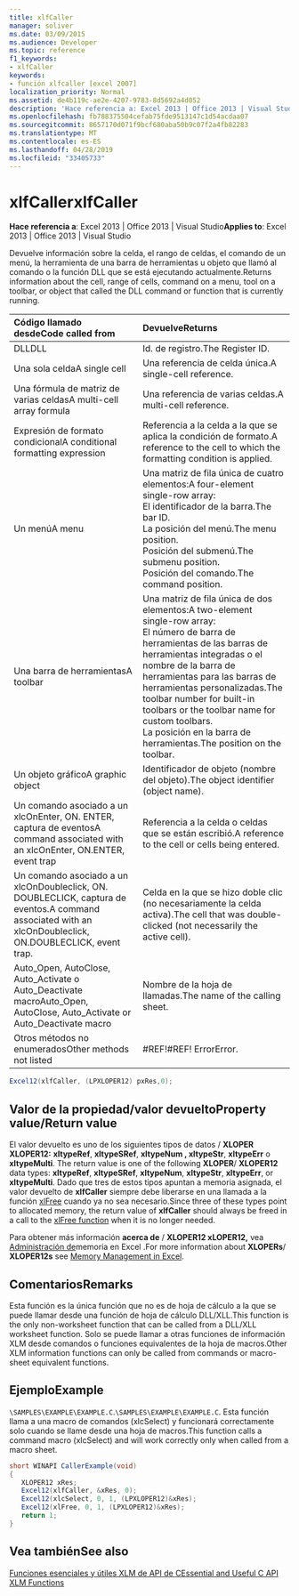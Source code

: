 ```yaml
---
title: xlfCaller
manager: soliver
ms.date: 03/09/2015
ms.audience: Developer
ms.topic: reference
f1_keywords:
- xlfCaller
keywords:
- función xlfcaller [excel 2007]
localization_priority: Normal
ms.assetid: de4b119c-ae2e-4207-9783-8d5692a4d052
description: 'Hace referencia a: Excel 2013 | Office 2013 | Visual Studio'
ms.openlocfilehash: fb788375504cefab75fde9513147c1d54acdaa07
ms.sourcegitcommit: 8657170d071f9bcf680aba50b9c07f2a4fb82283
ms.translationtype: MT
ms.contentlocale: es-ES
ms.lasthandoff: 04/28/2019
ms.locfileid: "33405733"
---
```

# <a name="xlfcaller"></a><span data-ttu-id="db4e4-104">xlfCaller</span><span class="sxs-lookup"><span data-stu-id="db4e4-104">xlfCaller</span></span>

 <span data-ttu-id="db4e4-105">**Hace referencia a**: Excel 2013 | Office 2013 | Visual Studio</span><span class="sxs-lookup"><span data-stu-id="db4e4-105">**Applies to**: Excel 2013 | Office 2013 | Visual Studio</span></span> 
  
<span data-ttu-id="db4e4-106">Devuelve información sobre la celda, el rango de celdas, el comando de un menú, la herramienta de una barra de herramientas u objeto que llamó al comando o la función DLL que se está ejecutando actualmente.</span><span class="sxs-lookup"><span data-stu-id="db4e4-106">Returns information about the cell, range of cells, command on a menu, tool on a toolbar, or object that called the DLL command or function that is currently running.</span></span>
  
|<span data-ttu-id="db4e4-107">**Código llamado desde**</span><span class="sxs-lookup"><span data-stu-id="db4e4-107">**Code called from**</span></span>|<span data-ttu-id="db4e4-108">**Devuelve**</span><span class="sxs-lookup"><span data-stu-id="db4e4-108">**Returns**</span></span>|
|:-----|:-----|
|<span data-ttu-id="db4e4-109">DLL</span><span class="sxs-lookup"><span data-stu-id="db4e4-109">DLL</span></span>  <br/> |<span data-ttu-id="db4e4-110">Id. de registro.</span><span class="sxs-lookup"><span data-stu-id="db4e4-110">The Register ID.</span></span>  <br/> |
|<span data-ttu-id="db4e4-111">Una sola celda</span><span class="sxs-lookup"><span data-stu-id="db4e4-111">A single cell</span></span>  <br/> |<span data-ttu-id="db4e4-112">Una referencia de celda única.</span><span class="sxs-lookup"><span data-stu-id="db4e4-112">A single-cell reference.</span></span>  <br/> |
|<span data-ttu-id="db4e4-113">Una fórmula de matriz de varias celdas</span><span class="sxs-lookup"><span data-stu-id="db4e4-113">A multi-cell array formula</span></span>  <br/> |<span data-ttu-id="db4e4-114">Una referencia de varias celdas.</span><span class="sxs-lookup"><span data-stu-id="db4e4-114">A multi-cell reference.</span></span>  <br/> |
|<span data-ttu-id="db4e4-115">Expresión de formato condicional</span><span class="sxs-lookup"><span data-stu-id="db4e4-115">A conditional formatting expression</span></span>  <br/> |<span data-ttu-id="db4e4-116">Referencia a la celda a la que se aplica la condición de formato.</span><span class="sxs-lookup"><span data-stu-id="db4e4-116">A reference to the cell to which the formatting condition is applied.</span></span>  <br/> |
|<span data-ttu-id="db4e4-117">Un menú</span><span class="sxs-lookup"><span data-stu-id="db4e4-117">A menu</span></span>  <br/> | <span data-ttu-id="db4e4-118">Una matriz de fila única de cuatro elementos:</span><span class="sxs-lookup"><span data-stu-id="db4e4-118">A four-element single-row array:</span></span>  <br/>  <span data-ttu-id="db4e4-119">El identificador de la barra.</span><span class="sxs-lookup"><span data-stu-id="db4e4-119">The bar ID.</span></span>  <br/>  <span data-ttu-id="db4e4-120">La posición del menú.</span><span class="sxs-lookup"><span data-stu-id="db4e4-120">The menu position.</span></span>  <br/>  <span data-ttu-id="db4e4-121">Posición del submenú.</span><span class="sxs-lookup"><span data-stu-id="db4e4-121">The submenu position.</span></span>  <br/>  <span data-ttu-id="db4e4-122">Posición del comando.</span><span class="sxs-lookup"><span data-stu-id="db4e4-122">The command position.</span></span>  <br/> |
|<span data-ttu-id="db4e4-123">Una barra de herramientas</span><span class="sxs-lookup"><span data-stu-id="db4e4-123">A toolbar</span></span>  <br/> | <span data-ttu-id="db4e4-124">Una matriz de fila única de dos elementos:</span><span class="sxs-lookup"><span data-stu-id="db4e4-124">A two-element single-row array:</span></span>  <br/>  <span data-ttu-id="db4e4-125">El número de barra de herramientas de las barras de herramientas integradas o el nombre de la barra de herramientas para las barras de herramientas personalizadas.</span><span class="sxs-lookup"><span data-stu-id="db4e4-125">The toolbar number for built-in toolbars or the toolbar name for custom toolbars.</span></span>  <br/>  <span data-ttu-id="db4e4-126">La posición en la barra de herramientas.</span><span class="sxs-lookup"><span data-stu-id="db4e4-126">The position on the toolbar.</span></span>  <br/> |
|<span data-ttu-id="db4e4-127">Un objeto gráfico</span><span class="sxs-lookup"><span data-stu-id="db4e4-127">A graphic object</span></span>  <br/> |<span data-ttu-id="db4e4-128">Identificador de objeto (nombre del objeto).</span><span class="sxs-lookup"><span data-stu-id="db4e4-128">The object identifier (object name).</span></span>  <br/> |
|<span data-ttu-id="db4e4-129">Un comando asociado a un xlcOnEnter, ON. ENTER, captura de eventos</span><span class="sxs-lookup"><span data-stu-id="db4e4-129">A command associated with an xlcOnEnter, ON.ENTER, event trap</span></span>  <br/> |<span data-ttu-id="db4e4-130">Referencia a la celda o celdas que se están escribió.</span><span class="sxs-lookup"><span data-stu-id="db4e4-130">A reference to the cell or cells being entered.</span></span>  <br/> |
|<span data-ttu-id="db4e4-131">Un comando asociado a un xlcOnDoubleclick, ON. DOUBLECLICK, captura de eventos.</span><span class="sxs-lookup"><span data-stu-id="db4e4-131">A command associated with an xlcOnDoubleclick, ON.DOUBLECLICK, event trap.</span></span>  <br/> |<span data-ttu-id="db4e4-132">Celda en la que se hizo doble clic (no necesariamente la celda activa).</span><span class="sxs-lookup"><span data-stu-id="db4e4-132">The cell that was double-clicked (not necessarily the active cell).</span></span>  <br/> |
|<span data-ttu-id="db4e4-133">Auto_Open, AutoClose, Auto_Activate o Auto_Deactivate macro</span><span class="sxs-lookup"><span data-stu-id="db4e4-133">Auto_Open, AutoClose, Auto_Activate or Auto_Deactivate macro</span></span>  <br/> |<span data-ttu-id="db4e4-134">Nombre de la hoja de llamadas.</span><span class="sxs-lookup"><span data-stu-id="db4e4-134">The name of the calling sheet.</span></span>  <br/> |
|<span data-ttu-id="db4e4-135">Otros métodos no enumerados</span><span class="sxs-lookup"><span data-stu-id="db4e4-135">Other methods not listed</span></span>  <br/> |<span data-ttu-id="db4e4-136">#REF!</span><span class="sxs-lookup"><span data-stu-id="db4e4-136">#REF!</span></span> <span data-ttu-id="db4e4-137">Error</span><span class="sxs-lookup"><span data-stu-id="db4e4-137">Error.</span></span>  <br/> |
   
```cs
Excel12(xlfCaller, (LPXLOPER12) pxRes,0);
```

## <a name="property-valuereturn-value"></a><span data-ttu-id="db4e4-138">Valor de la propiedad/valor devuelto</span><span class="sxs-lookup"><span data-stu-id="db4e4-138">Property value/Return value</span></span>

<span data-ttu-id="db4e4-139">El valor devuelto es uno de los siguientes tipos de datos  /  **XLOPER XLOPER12:** **xltypeRef**, **xltypeSRef**, **xltypeNum , xltypeStr**, **xltypeErr** o **xltypeMulti**. </span><span class="sxs-lookup"><span data-stu-id="db4e4-139">The return value is one of the following **XLOPER**/ **XLOPER12** data types: **xltypeRef**, **xltypeSRef**, **xltypeNum**, **xltypeStr**, **xltypeErr**, or **xltypeMulti**.</span></span> <span data-ttu-id="db4e4-140">Dado que tres de estos tipos apuntan a memoria asignada, el valor devuelto de **xlfCaller** siempre debe liberarse en una llamada a la función [xlFree](xlfree.md) cuando ya no sea necesario.</span><span class="sxs-lookup"><span data-stu-id="db4e4-140">Since three of these types point to allocated memory, the return value of **xlfCaller** should always be freed in a call to the [xlFree function](xlfree.md) when it is no longer needed.</span></span> 
  
<span data-ttu-id="db4e4-141">Para obtener más información **acerca de** /  **XLOPER12 xLOPER12,** vea [Administración de](memory-management-in-excel.md)memoria en Excel .</span><span class="sxs-lookup"><span data-stu-id="db4e4-141">For more information about **XLOPERs**/ **XLOPER12s** see [Memory Management in Excel](memory-management-in-excel.md).</span></span>
  
## <a name="remarks"></a><span data-ttu-id="db4e4-142">Comentarios</span><span class="sxs-lookup"><span data-stu-id="db4e4-142">Remarks</span></span>

<span data-ttu-id="db4e4-143">Esta función es la única función que no es de hoja de cálculo a la que se puede llamar desde una función de hoja de cálculo DLL/XLL.</span><span class="sxs-lookup"><span data-stu-id="db4e4-143">This function is the only non-worksheet function that can be called from a DLL/XLL worksheet function.</span></span> <span data-ttu-id="db4e4-144">Solo se puede llamar a otras funciones de información XLM desde comandos o funciones equivalentes de la hoja de macros.</span><span class="sxs-lookup"><span data-stu-id="db4e4-144">Other XLM information functions can only be called from commands or macro-sheet equivalent functions.</span></span>
  
## <a name="example"></a><span data-ttu-id="db4e4-145">Ejemplo</span><span class="sxs-lookup"><span data-stu-id="db4e4-145">Example</span></span>

 <span data-ttu-id="db4e4-146">`\SAMPLES\EXAMPLE\EXAMPLE.C`.</span><span class="sxs-lookup"><span data-stu-id="db4e4-146">`\SAMPLES\EXAMPLE\EXAMPLE.C`.</span></span> <span data-ttu-id="db4e4-147">Esta función llama a una macro de comandos (xlcSelect) y funcionará correctamente solo cuando se llame desde una hoja de macros.</span><span class="sxs-lookup"><span data-stu-id="db4e4-147">This function calls a command macro (xlcSelect) and will work correctly only when called from a macro sheet.</span></span>
  
```cs
short WINAPI CallerExample(void)
{
   XLOPER12 xRes;
   Excel12(xlfCaller, &xRes, 0);
   Excel12(xlcSelect, 0, 1, (LPXLOPER12)&xRes);
   Excel12(xlFree, 0, 1, (LPXLOPER12)&xRes);
   return 1;
}
```

## <a name="see-also"></a><span data-ttu-id="db4e4-148">Vea también</span><span class="sxs-lookup"><span data-stu-id="db4e4-148">See also</span></span>



[<span data-ttu-id="db4e4-149">Funciones esenciales y útiles XLM de API de C</span><span class="sxs-lookup"><span data-stu-id="db4e4-149">Essential and Useful C API XLM Functions</span></span>](essential-and-useful-c-api-xlm-functions.md)

